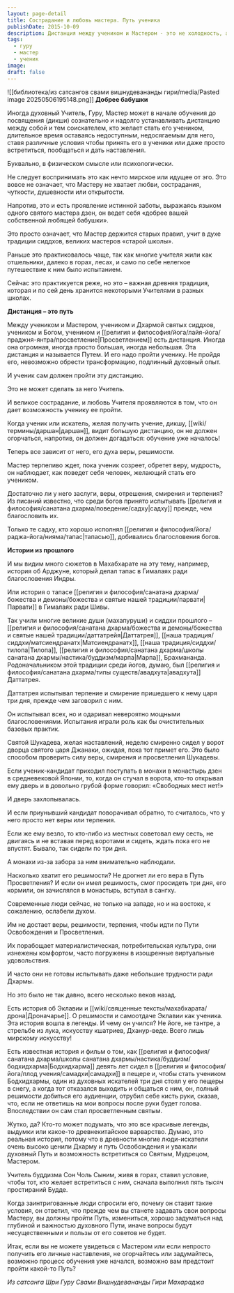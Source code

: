```yaml
---
layout: page-detail
title: Сострадание и любовь мастера. Путь ученика
publishDate: 2015-10-09
description: Дистанция между учеником и Мастером - это не холодность, а древняя традиция испытания, призванная укрепить веру, терпение и решимость ученика. Преодоление этой дистанции - необходимый этап духовного пути, который позволяет ученику созреть, приобрести достоинства и заслужить благословение Учителя, как это показано в примерах великих святых и традиций прошлого.
tags:
  - гуру
  - мастер
  - ученик
image: 
draft: false
---
```

![[библиотека/из сатсангов свами вишнудевананды гири/media/Pasted image 20250506195148.png]]
**Добрее бабушки**

Иногда духовный Учитель, Гуру, Мастер может в начале обучения до посвящения (дикши) сознательно и надолго устанавливать дистанцию между собой и тем соискателем, кто желает стать его учеником, длительное время оставаясь недоступным, недосягаемым для него, ставя различные условия чтобы принять его в ученики или даже просто встретиться, пообщаться и дать наставления.

Буквально, в физическом смысле или психологически.

Не следует воспринимать это как нечто мирское или идущее от эго. Это вовсе не означает, что Мастеру не хватает любви, сострадания, чуткости, душевности или открытости.

Напротив, это и есть проявление истинной заботы, выражаясь языком одного святого мастера дзен, он ведет себя «добрее вашей собственной любящей бабушки».

Это просто означает, что Мастер держится старых правил, учит в духе традиции сиддхов, великих мастеров «старой школы».

Раньше это практиковалось чаще, так как многие учителя жили как отшельники, далеко в горах, лесах, и само по себе нелегкое путешествие к ним было испытанием. 

Сейчас это практикуется реже, но это – важная древняя традиция, которая и по сей день хранится некоторыми Учителями в разных школах.

**Дистанция – это путь**

Между учеником и Мастером, учеником и Дхармой святых сиддхов, учеником и Богом, учеником и [[религия и философия/йога/лайя-йога/праджня-янтра/просветление|Просветлением]] есть дистанция. Иногда она огромная, иногда просто большая, иногда небольшая. Эта дистанция и называется Путем. И его надо пройти ученику. Не пройдя его, невозможно обрести трансформацию, подлинный духовный опыт.

И ученик сам должен пройти эту дистанцию.

Это не может сделать за него Учитель.

И великое сострадание, и любовь Учителя проявляются в том, что он дает возможность ученику ее пройти.

Когда ученик или искатель, желая получить учение, дикшу, [[wiki/термины/даршан|даршан]], видит большую дистанцию, он не должен огорчаться, напротив, он должен догадаться: обучение уже началось!

Теперь все зависит от него, его духа веры, решимости.

Мастер терпеливо ждет, пока ученик созреет, обретет веру, мудрость, он наблюдает, как поведет себя человек, желающий стать его учеником.

Достаточно ли у него заслуги, веры, отрешения, смирения и терпения? Из писаний известно, что среди богов принято испытывать [[религия и философия/санатана дхарма/поведение/садху|садху]] прежде, чем благословить их.

Только те садху, кто хорошо исполнял [[религия и философия/йога/раджа-йога/нияма/тапас|тапасью]], добивались благословения богов.

**Истории из прошлого**

И мы видим много сюжетов в Махабхарате на эту тему, например, история об Арджуне, который делал тапас в Гималаях ради благословения Индры.

Или история о тапасе [[религия и философия/санатана дхарма/божества и демоны/божества и святые нашей традиции/парвати|Парвати]] в Гималаях ради Шивы.

Так учили многие великие души (махапуруши) и сиддхи прошлого – [[религия и философия/санатана дхарма/божества и демоны/божества и святые нашей традиции/даттатрейя|Даттатрея]], [[наша традиция/сиддхи/матсиендранатх|Матсиендранатх]], [[наша традиция/сиддхи/тилопа|Тилопа]], [[религия и философия/санатана дхарма/школы санатана дхармы/настика/буддизм/марпа|Марпа]], Брахмананда. Родоначальником этой традиции среди йогов, думаю, был [[религия и философия/санатана дхарма/типы существ/авадхута|авадхута]] Даттатрея.

Даттатрея испытывал терпение и смирение пришедшего к нему царя три дня, прежде чем заговорил с ним.

Он испытывал всех, но и одаривал невероятно мощными благословениями. Испытания играли роль как бы очистительных базовых практик.

Святой Шукадева, желая наставлений, неделю смиренно сидел у ворот дворца святого царя Джанаки, ожидая, пока тот примет его. Это было способом проверить силу веры, смирения и просветления Шукадевы.

Если ученик-кандидат приходил поступать в монахи в монастырь дзен в средневековой Японии, то, когда он стучал в ворота, кто-то открывал ему дверь и в довольно грубой форме говорил: «Свободных мест нет!»

И дверь захлопывалась.

И если приунывший кандидат поворачивал обратно, то считалось, что у него просто нет веры или терпения.

Если же ему везло, то кто-либо из местных советовал ему сесть, не двигаясь и не вставая перед воротами и сидеть, ждать пока его не впустят. Бывало, так сидели по три дня.

А монахи из-за забора за ним внимательно наблюдали.

Насколько хватит его решимости? Не дрогнет ли его вера в Путь Просветления? И если он имел решимость, смог просидеть три дня, его кормили, он зачислялся в монастырь, вступал в сангху.

Современные люди сейчас, не только на западе, но и на востоке, к сожалению, ослабели духом.

Им не достает веры, решимости, терпения, чтобы идти по Пути Освобождения и Просветления.

Их порабощает материалистическая, потребительская культура, они изнежены комфортом, часто погружены в изощренные виртуальные удовольствия.

И часто они не готовы испытывать даже небольшие трудности ради Дхармы.

Но это было не так давно, всего несколько веков назад.

Есть история об Эклавии и [[wiki/священные тексты/махабхарата/дрона|Дроначарье]]. О решимости и самоотдаче Эклавии как ученика. Эта история вошла в легенды. И чему он учился? Не йоге, не тантре, а стрельбе из лука, искусству кшатриев, Дханур-веде. Всего лишь мирскому искусству!

Есть известная история и фильм о том, как [[религия и философия/санатана дхарма/школы санатана дхармы/настика/буддизм/бодхидхарма|Бодхидхарма]] девять лет сидел в [[религия и философия/йога/плод учения/самадхи|самадхи]] в пещере и, чтобы стать учеником Бодхидхармы, один из духовных искателей три дня стоял у его пещеры в снегу, а когда тот отказался выходить и общаться с ним, он, полный решимости добиться его аудиенции, отрубил себе кисть руки, сказав, что, если не ответишь на мои вопросы после руки будет голова. Впоследствии он сам стал просветленным святым.

Жутко, да? Кто-то может подумать, что это все красивые легенды, выдумки или какое-то древнекитайское варварство. Думаю, это реальная история, потому что в древности многие люди-искатели очень высоко ценили Дхарму и путь Освобождения и уважали духовный Путь и возможность встретиться со Святым, Мудрецом, Мастером.

Учитель буддизма Сон Чоль Сыним, живя в горах, ставил условие, чтобы тот, кто желает встретиться с ним, сначала выполнил пять тысяч простираний Будде.

Когда заинтригованные люди спросили его, почему он ставит такие условия, он ответил, что прежде чем вы станете задавать свои вопросы Мастеру, вы должны пройти Путь, измениться, хорошо задуматься над глубиной и важностью духовного Пути, иначе вопросы будут несущественными и пользы от его советов не будет.

Итак, если вы не можете увидеться с Мастером или если непросто получить его личные наставления, не огорчайтесь или задумайтесь, возможно процесс обучения уже начался, возможно вам предстоит пройти какой-то Путь?

*Из сатсанга Шри Гуру Свами Вишнудевананды Гири Махараджа*

